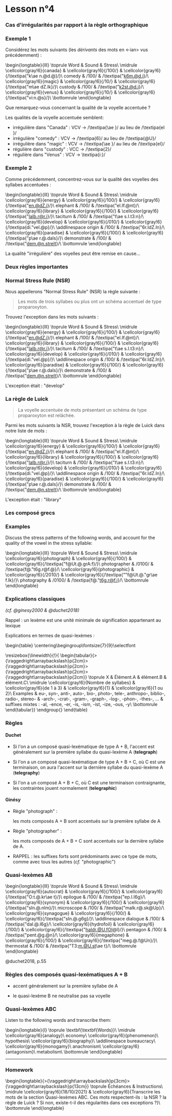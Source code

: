 # Lesson n°4



### Cas d'irrégularités par rapport à la règle orthographique

### Exemple 1

Considérez les mots suivants (les *dérivants* des mots en <-ian> vus précédemment) :


\begin{longtable}{lll}
\toprule
Word & Sound & Stress\\
\midrule
\cellcolor{gray!6}{canada} & \cellcolor{gray!6}{/100/} & \cellcolor{gray!6}{/\textipa{"k\ae n.@d.@}/}\\
comedy & /100/ & /\textipa{"k6m.@d.i}/\\
\cellcolor{gray!6}{magic} & \cellcolor{gray!6}{/10/} & \cellcolor{gray!6}{/\textipa{"m\ae dZ.Ik}/}\\
custody & /100/ & /\textipa{"k2st.@d.i}/\\
\cellcolor{gray!6}{venus} & \cellcolor{gray!6}{/10/} & \cellcolor{gray!6}{/\textipa{"vi:n.@s}/}\\
\bottomrule
\end{longtable}

Que remarquez-vous concernant la qualité de la voyelle accentuée ?



Les qualités de la voyelle accentuée semblent:
 
* irrégulière dans "Canada" : VCV $\rightarrow$ /\textipa{\ae }/ au lieu de /\textipa{eI
  }/ 
* irrégulière "comedy" : VCV $\rightarrow$  /\textipa{6}/ au lieu de /\textipa{@U}/ 
* irrégulière dans "magic" : VCV $\rightarrow$  /\textipa{\ae }/ au lieu de /\textipa{eI}/ 
* régulière dans "custody" : VCC $\rightarrow$  /\textipa{2}/ 
* régulière dans "Venus" : VCV $\rightarrow$  \textipa{i:}/ 
 


### Exemple 2

Comme précédemment,  concentrez-vous sur la qualité des voyelles des syllabes accentuées :

\begin{longtable}{lll}
\toprule
Word & Sound & Stress\\
\midrule
\cellcolor{gray!6}{energy} & \cellcolor{gray!6}{/100/} & \cellcolor{gray!6}{/\textipa{"en.@dZ.i}/}\\
elephant & /100/ & /\textipa{"el.If.@nt}/\\
\cellcolor{gray!6}{library} & \cellcolor{gray!6}{/100/} & \cellcolor{gray!6}{/\textipa{"laIb.r@r.i}/}\\
taciturn & /100/ & /\textipa{"t\ae s.I.t3:n}/\\
\cellcolor{gray!6}{develop} & \cellcolor{gray!6}{/010/} & \cellcolor{gray!6}{/\textipa{di."vel.@p}/}\\
\addlinespace
origin & /100/ & /\textipa{"6r.IdZ.In}/\\
\cellcolor{gray!6}{paradise} & \cellcolor{gray!6}{/100/} & \cellcolor{gray!6}{/\textipa{"p\ae r.@.daIs}/}\\
demonstrate & /100/ & /\textipa{"dem.@n.streIt}/\\
\bottomrule
\end{longtable}

La qualité "irrégulière" des voyelles peut être remise en cause...


 
### Deux règles importantes

### Normal Stress Rule (NSR)

Nous appellerons "Normal Stress Rule" (NSR) la règle suivante :

> Les mots de trois syllabes ou plus ont un schéma accentuel de type proparoxyton.



Trouvez l'exception dans les mots suivants :
 

\begin{longtable}{lll}
\toprule
Word & Sound & Stress\\
\midrule
\cellcolor{gray!6}{energy} & \cellcolor{gray!6}{/100/} & \cellcolor{gray!6}{/\textipa{"en.@dZ.i}/}\\
elephant & /100/ & /\textipa{"el.If.@nt}/\\
\cellcolor{gray!6}{library} & \cellcolor{gray!6}{/100/} & \cellcolor{gray!6}{/\textipa{"laIb.r@r.i}/}\\
taciturn & /100/ & /\textipa{"t\ae s.I.t3:n}/\\
\cellcolor{gray!6}{develop} & \cellcolor{gray!6}{/010/} & \cellcolor{gray!6}{/\textipa{di."vel.@p}/}\\
\addlinespace
origin & /100/ & /\textipa{"6r.IdZ.In}/\\
\cellcolor{gray!6}{paradise} & \cellcolor{gray!6}{/100/} & \cellcolor{gray!6}{/\textipa{"p\ae r.@.daIs}/}\\
demonstrate & /100/ & /\textipa{"dem.@n.streIt}/\\
\bottomrule
\end{longtable}



L'exception était : "develop"
 


### La règle de Luick

> La voyelle accentuée de mots présentant un schéma de type proparoxyton est relâchée.



Parmi les mots suivants la NSR, trouvez l'exception à la règle de Luick dans notre liste de mots :
 

\begin{longtable}{lll}
\toprule
Word & Sound & Stress\\
\midrule
\cellcolor{gray!6}{energy} & \cellcolor{gray!6}{/100/} & \cellcolor{gray!6}{/\textipa{"en.@dZ.i}/}\\
elephant & /100/ & /\textipa{"el.If.@nt}/\\
\cellcolor{gray!6}{library} & \cellcolor{gray!6}{/100/} & \cellcolor{gray!6}{/\textipa{"laIb.r@r.i}/}\\
taciturn & /100/ & /\textipa{"t\ae s.I.t3:n}/\\
\cellcolor{gray!6}{develop} & \cellcolor{gray!6}{/010/} & \cellcolor{gray!6}{/\textipa{di."vel.@p}/}\\
\addlinespace
origin & /100/ & /\textipa{"6r.IdZ.In}/\\
\cellcolor{gray!6}{paradise} & \cellcolor{gray!6}{/100/} & \cellcolor{gray!6}{/\textipa{"p\ae r.@.daIs}/}\\
demonstrate & /100/ & /\textipa{"dem.@n.streIt}/\\
\bottomrule
\end{longtable}



L'exception était : "library"



### Les composé grecs

### Examples

Discuss the stress patterns of the following words, and account for the quality of the 
vowel in the stress syllable:


\begin{longtable}{lll}
\toprule
Word & Sound & Stress\\
\midrule
\cellcolor{gray!6}{photograph} & \cellcolor{gray!6}{/100/} & \cellcolor{gray!6}{/\textipa{"f@Ut.@.grA:f}/}\\
photographer & /0100/ & /\textipa{f@."t6g.r@f.@}/\\
\cellcolor{gray!6}{photographic} & \cellcolor{gray!6}{/2010/} & \cellcolor{gray!6}{/\textipa{""f@Ut.@."gr\ae f.Ik}/}\\
photography & /0100/ & /\textipa{f@."t6g.r@f.i}/\\
\bottomrule
\end{longtable}



### Explications classiques 

*(cf. @ginesy2000 & @duchet2018)*

Rappel : un lexème est une unité minimale de signification appartenant au lexique

Explications en termes de quasi-lexèmes :



\begin{table}
\centering\begingroup\fontsize{7}{9}\selectfont

\resizebox{\linewidth}{!}{
\begin{tabular}{>{\raggedright\arraybackslash}p{2cm}>{\raggedright\arraybackslash}p{2cm}>{\raggedright\arraybackslash}p{2cm}>{\raggedright\arraybackslash}p{2cm}}
\toprule
X & Élément.A & élément.B & élément.C\\
\midrule
\cellcolor{gray!6}{Nombre de syllabes} & \cellcolor{gray!6}{de 1 à 3} & \cellcolor{gray!6}{1} & \cellcolor{gray!6}{1 ou 2}\\
Examples & eu-, syn-, anti-, auto-, bio-, photo-, tele-, anthropo-, biblio-, radio-, stereo- & -arch-, -crat-, -gram-, -graph-, -log-, -phon-, -thes-, ... & suffixes mixtes : -al, -ence, -er, -is, -ism, -ist, -ize, -ous, -y\\
\bottomrule
\end{tabular}}
\endgroup{}
\end{table}



### Règles 

#### Duchet

* Si l'on a un composé quasi-lexématique de type A + B, l'accent est généralement sur la première syllabe du quasi-lexème A (**telegraph**)

* Si l'on a un composé quasi-lexématique de type A + B + C, où C est une terminaison, on aura l'accent sur la dernière syllabe du quasi-lexème A (**telegraphy**)

* Si l'on a un composé A + B + C, où C est une terminaison contraignante, les contraintes jouent normalement (**telegraphic**)



#### Ginésy

* Règle "photograph" :

  les mots composés A + B sont accentués sur la première syllabe de A

* Règle "photographer" :

  les mots composés de A + B + C sont accentués sur la dernière syllabe de A.

* RAPPEL : les suffixes forts sont prédominants avec ce type de mots, comme avec tous les autres (*cf.* "photographic")



### Quasi-lexèmes AB


\begin{longtable}{lll}
\toprule
Word & Sound & Stress\\
\midrule
\cellcolor{gray!6}{autocrat} & \cellcolor{gray!6}{/100/} & \cellcolor{gray!6}{/\textipa{"O:t.@.kr\ae t}/}\\
epilogue & /100/ & /\textipa{"ep.I.l6g}/\\
\cellcolor{gray!6}{synonym} & \cellcolor{gray!6}{/100/} & \cellcolor{gray!6}{/\textipa{"sIn.@.nIm}/}\\
microscope & /100/ & /\textipa{"maIk.r@.sk@Up}/\\
\cellcolor{gray!6}{synagogue} & \cellcolor{gray!6}{/100/} & \cellcolor{gray!6}{/\textipa{"sIn.@.g6g}/}\\
\addlinespace
dialogue & /100/ & /\textipa{"daI.@.l6g}/\\
\cellcolor{gray!6}{hydrofoil} & \cellcolor{gray!6}{/100/} & \cellcolor{gray!6}{/\textipa{"haIdr.@U.fOI@l}/}\\
pentagon & /100/ & /\textipa{"pent.@g.@n}/\\
\cellcolor{gray!6}{megaphone} & \cellcolor{gray!6}{/100/} & \cellcolor{gray!6}{/\textipa{"meg.@.f@Un}/}\\
thermostat & /100/ & /\textipa{"T3:m.@U.st\ae t}/\\
\bottomrule
\end{longtable}



@duchet2018, p.55

### Règles des composés quasi-lexématiques A + B

* accent généralement sur la première syllabe de A

* le quasi-lexème B ne neutralise pas sa voyelle



### Quasi-lexèmes ABC

Listen to the following words and transcribe them:



 
\begin{longtable}{l}
\toprule
\textbf{\textbf{Words}}\\
\midrule
\cellcolor{gray!6}{analogy}\\
economy\\
\cellcolor{gray!6}{phenomenon}\\
hypothesis\\
\cellcolor{gray!6}{biography}\\
\addlinespace
bureaucracy\\
\cellcolor{gray!6}{monogamy}\\
anachronism\\
\cellcolor{gray!6}{antagonism}\\
metabolism\\
\bottomrule
\end{longtable} 

---

### Homework


\begin{longtable}{>{\raggedright\arraybackslash}p{3cm}>{\raggedright\arraybackslash}p{13cm}}
\toprule
Échéances & Instructions\\
\midrule
\cellcolor{gray!6}{18/10/2021} & \cellcolor{gray!6}{Transcrire les mots de la section Quasi-lexèmes ABC. Ces mots respectent-ils : la NSR ? la règle de Luick ? Si non, existe-t-il des régularités dans ces exceptions ?}\\
\bottomrule
\end{longtable}
